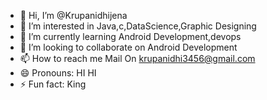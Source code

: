 - 👋 Hi, I’m @Krupanidhijena
- 👀 I’m interested in Java,c,DataScience,Graphic Designing
- 🌱 I’m currently learning Android Development,devops
- 💞️ I’m looking to collaborate on Android Development
- 📫 How to reach me Mail On krupanidhi3456@gmail.com
- 😄 Pronouns: HI HI 
- ⚡ Fun fact: King

<!---
Krupanidhijena/Krupanidhijena is a ✨ special ✨ repository because its `README.md` (this file) appears on your GitHub profile.
You can click the Preview link to take a look at your changes.
--->
